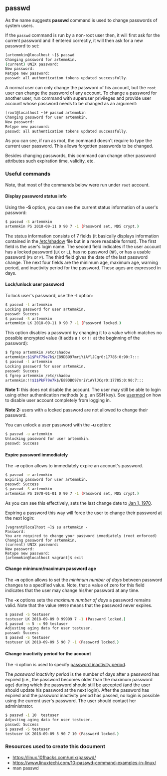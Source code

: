 ## passwd

As the name suggests **passwd** command is used to change passwords of system users.

If the `passwd` command is run by a non-root user then, it will first ask for the current password and if entered correctly, it will then ask for a new password to set:

```bash
[artemmkin@localhost ~]$ passwd
Changing password for artemmkin.
(current) UNIX password:
New password:
Retype new password:
passwd: all authentication tokens updated successfully.
```

A normal user can only change the password of his account, but the `root` user can change the password of any account. To change a password for another user, run command with superuser privileges and provide user account whose password needs to be changed as an argument:

```bash
[root@localhost ~]# passwd artemmkin
Changing password for user artemmkin.
New password:
Retype new password:
passwd: all authentication tokens updated successfully.
```

As you can see, if run as root, the command doesn't require to type the current user password. This allows forgotten passwords to be changed.

Besides changing passwords, this command can change other password attributes such expiration time, validity, etc.

### Useful commands

Note, that most of the commands below were run under `root` account.

#### Display password status info

Using the **-S** option, you can see the current status information of a user's password:

```bash
$ passwd -S artemmkin
artemmkin PS 2018-09-11 0 90 7 -1 (Password set, MD5 crypt.)
```

The status information consists of 7 fields (it basically displays information contained in the [/etc/shadow](user-passwords.md) file but in a more readable format). The first field is the user's login name. The second field indicates if the user account has a locked password (`LK` or `L`), has no password (`NP`), or has a usable password (`PS` or `P`). The third field gives the date of the last password change. The next four fields are the minimum age, maximum age, warning period, and inactivity period for the password. These ages are expressed in days.

#### Lock/unlock user password

To lock user's password, use the **-l** option:

```bash
$ passwd -l artemmkin
Locking password for user artemmkin.
passwd: Success
$ passwd -S artemmkin
artemmkin LK 2018-09-11 0 90 7 -1 (Password locked.)
```

This option disables a password by changing it to a value which matches no possible encrypted value (it adds a `!` or `!!` at the beginning of the password):

```bash
$ fgrep artemmkin /etc/shadow
artemmkin:$1$PkF79e7k$/E89DBO97mriYiAYlJCqr0:17785:0:90:7:::
$ passwd -l artemmkin
Locking password for user artemmkin.
passwd: Success
$ fgrep artemmkin /etc/shadow
artemmkin:!!$1$PkF79e7k$/E89DBO97mriYiAYlJCqr0:17785:0:90:7:::
```

**Note 1:** this does not disable the account. The user may still be able to login using other authentication methods (e.g. an SSH key). See [usermod](usermod.md) on how to disable user account completely from logging in.

**Note 2:** users with a locked password are not allowed to change their password.

You can unlock a user password with the **-u** option:

```bash
$ passwd -u artemmkin
Unlocking password for user artemmkin.
passwd: Success
```

#### Expire password immediately

The **-e** option allows to immediately expire an account's password.

```bash
$ passwd -e artemmkin
Expiring password for user artemmkin.
passwd: Success
$ passwd -S artemmkin
artemmkin PS 1970-01-01 0 90 7 -1 (Password set, MD5 crypt.)
```

As you can see this effectively, sets the last change date to [Jan 1, 1970](https://en.wikipedia.org/wiki/Unix_time).

Expiring a password this way will force the user to change their password at the next login:

``` 
[vagrant@localhost ~]$ su artemmkin -
Password:
You are required to change your password immediately (root enforced)
Changing password for artemmkin.
(current) UNIX password:
New password:
Retype new password:
[artemmkin@localhost vagrant]$ exit
```

#### Change minimum/maximum password age

The **-n** option allows to set the _minimum number of days_ between password changes to a specified value. Note, that a value of zero for this field indicates that the user may change his/her password at any time.

The **-x** options sets the _maximum number of days_ a password remains valid. Note that the value `99999` means that the password never expires.

```bash
$ passwd -S testuser
testuser LK 2018-09-09 0 99999 7 -1 (Password locked.)
$ passwd -n 5 -x 90 testuser
Adjusting aging data for user testuser.
passwd: Success
$ passwd -S testuser
testuser LK 2018-09-09 5 90 7 -1 (Password locked.)
```

#### Change inactivity period for the account

The **-i** option is used to specify [password inactivity period](user-passwords.md).

The _password inactivity period_ is the number of days after a password has expired (i.e., the password becomes older than the maximum password age) during which the password should still be accepted (and the user should update his password at the next login). After the password has expired and the password inactivity period has passed, no login is possible using the current user's password. The user should contact her administrator.

```bash
$ passwd -i 10  testuser
Adjusting aging data for user testuser.
passwd: Success
$ passwd -S testuser
testuser LK 2018-09-09 5 90 7 10 (Password locked.)
```

### Resources used to create this document

* https://linux.101hacks.com/unix/passwd/
* https://www.linuxtechi.com/10-passwd-command-examples-in-linux/
* man passwd
